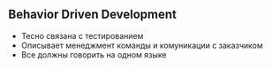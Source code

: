 <!-- .slide: data-background="#C2185B" -->

##  Behavior Driven Development

* Тесно связана с тестированием
* Описывает менеджмент команды и комуникации с заказчиком
* Все должны говорить на одном языке
